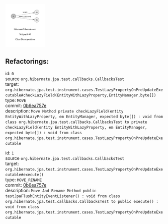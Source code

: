 <img src=subgraph_atomic_0.svg width=25%>

## Refactorings:

id: `0`\
source `org.hibernate.jpa.test.callbacks.CallbacksTest`\
target: `org.hibernate.jpa.test.instrument.cases.TestLazyPropertyOnPreUpdateExecutable#checkLazyField(EntityWithLazyProperty,EntityManager,byte[])`\
type: `MOVE`\
commit: [0b6ea757e](https://github.com/hibernate/hibernate-orm/commit/0b6ea757e34a63b1421b77ed5fbb61398377aab1)\
description: `Move Method private checkLazyField(entity EntityWithLazyProperty, em EntityManager, expected byte[]) : void from class org.hibernate.jpa.test.callbacks.CallbacksTest to private checkLazyField(entity EntityWithLazyProperty, em EntityManager, expected byte[]) : void from class org.hibernate.jpa.test.instrument.cases.TestLazyPropertyOnPreUpdateExecutable`

id: `1`\
source `org.hibernate.jpa.test.callbacks.CallbacksTest`\
target: `org.hibernate.jpa.test.instrument.cases.TestLazyPropertyOnPreUpdateExecutable#execute()`\
type: `MOVE_RENAME`\
commit: [0b6ea757e](https://github.com/hibernate/hibernate-orm/commit/0b6ea757e34a63b1421b77ed5fbb61398377aab1)\
description: `Move And Rename Method public testJpaFlushEntityEventListener() : void from class org.hibernate.jpa.test.callbacks.CallbacksTest to public execute() : void from class org.hibernate.jpa.test.instrument.cases.TestLazyPropertyOnPreUpdateExecutable`

